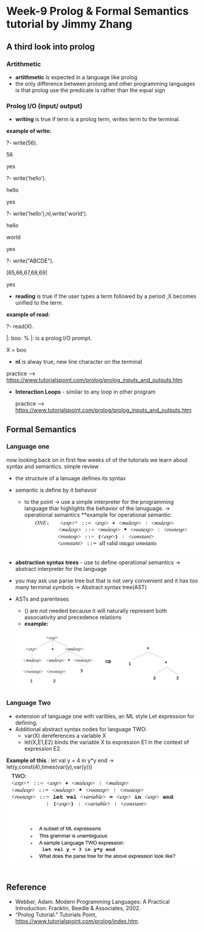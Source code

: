 # Week-9 Prolog & Formal Semantics tutorial by Jimmy Zhang
## A third look into prolog
### Artithmetic
  - **artithmetic** is expected in a language like prolog
  - the only difference between prolong and other programming languages is that prolog use the predicate is rather than the equal sign 

### Prolog I/O (input/ output)
  - **writing** is true if term is a prolog term, writes term to the terminal.
  
  **example of write:**
  
?- write(56).
  
56

yes

?- write('hello').

hello

yes

?- write('hello'),nl,write('world').

hello

world

yes

?- write("ABCDE").

[65,66,67,68,69]

yes

  
  - **reading** is true if the user types a term followed by a period ,X becomes unified to the term.
  
  **example of read:** 
  
?- read(X).

|: boo.  % |: is a prolog I/O prompt.

X = boo

  - **nl** is alway true, new line character on the terminal 
  
  practice -->  https://www.tutorialspoint.com/prolog/prolog_inputs_and_outputs.htm
- **Interaction Loops** - similar to any loop in other program

  practice -->  https://www.tutorialspoint.com/prolog/prolog_inputs_and_outputs.htm
## Formal Semantics 
### Language one 
now looking back on in first few weeks of of the tutorials we learn about syntax and semantics.
simple review
  - the structure of a lanuage defines its syntax
  - semantic is define by it behavoir
    - to the point -> use a simple interpreter for the programming language thar highlights the behavior of the lanuguage. -> operational semantics
    **example for operational semantic:
    ![one](one.png)
  - **abstraction syntax trees** - use to define operational semantics  -> abstract interpreter for the language
  - you may ask use parse tree but that is not very convenient and it has too many terminal symbols -> Abstract syntax tree(AST)
  - ASTs and parenteses
    - () are not needed because it will naturally represent both associativity and precedence relations
    - **example:**
    
    ![abs](abs.png)
### Language Two
- extension of language one with varibles, an ML style Let expression for defining.
- Additional abstract syntax nodes for language TWO:
  - var(X) dereferences a variable X
  - let(X,E1,E2) binds the variable X to expression E1 in the
context of expression E2.

**Example of this** : let val y = 4 in y*y end ->  let(y,const(4),times(var(y),var(y)))
![two](two.png)

## Reference 
- Webber, Adam. Modern Programming Languages: A Practical Introduction. Franklin, Beedle &amp; Associates, 2002. 
- “Prolog Tutorial.” Tutorials Point, https://www.tutorialspoint.com/prolog/index.htm. 
